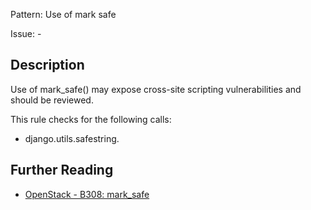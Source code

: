 Pattern: Use of mark safe

Issue: -

## Description

Use of mark_safe() may expose cross-site scripting vulnerabilities and should
be reviewed.

This rule checks for the following calls:

  - django.utils.safestring.

## Further Reading

* [OpenStack - B308: mark_safe](https://docs.openstack.org/developer/bandit/api/bandit.blacklists.html#b308-mark-safe)
